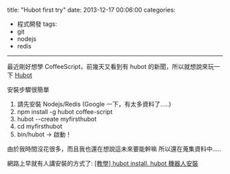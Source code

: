 title: "Hubot first try"
date: 2013-12-17 00:06:00
categories:
- 程式開發
tags:
- git
- nodejs
- redis
---

最近剛好想學 CoffeeScript，前幾天又看到有 hubot 的新聞，所以就想說來玩一下 [Hubot](http://hubot.github.com/)

安裝步驟很簡單

1. 請先安裝 Nodejs/Redis (Google 一下，有太多資料了.....)
1. npm install -g hubot coffee-script
1. hubot --create myfirsthubot
1. cd myfirsthubot
1. bin/hubot -> 啟動！

由於我時間沒花很多，而且我也還在想說這未來要能幹嘛
所以還在蒐集資料中.....

網路上早就有人講安裝的方式了: [\[教學\] hubot install. hubot 機器人安裝](http://blog.caesarchi.com/2011/10/hubot-install-hubot.html)
